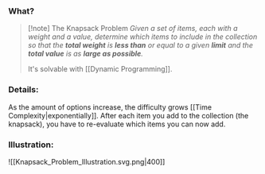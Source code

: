 ### What?
> [!note] The Knapsack Problem
> *Given a set of items, each with a weight and a value, determine which items to include in the collection so that the **total weight** is **less than** or equal to a given **limit** and the **total value** is as **large as possible**.*
> 
> It's solvable with [[Dynamic Programming]]. 

### Details:
As the amount of options increase, the difficulty grows [[Time Complexity|exponentially]]. After each item you add to the collection (the knapsack), you have to re-evaluate which items you can now add. 


### Illustration:
![[Knapsack_Problem_Illustration.svg.png|400]]
